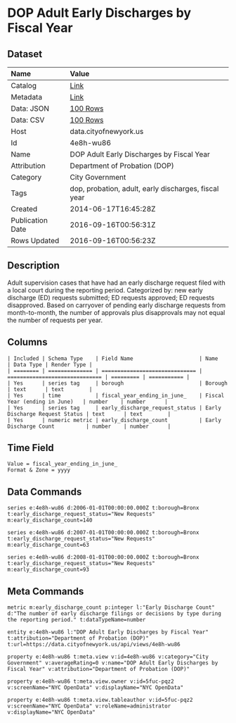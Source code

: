 # DOP Adult Early Discharges by Fiscal Year

## Dataset

| Name | Value |
| :--- | :---- |
| Catalog | [Link](https://catalog.data.gov/dataset/dop-adult-early-discharges-by-fiscal-year-a5dd3) |
| Metadata | [Link](https://data.cityofnewyork.us/api/views/4e8h-wu86) |
| Data: JSON | [100 Rows](https://data.cityofnewyork.us/api/views/4e8h-wu86/rows.json?max_rows=100) |
| Data: CSV | [100 Rows](https://data.cityofnewyork.us/api/views/4e8h-wu86/rows.csv?max_rows=100) |
| Host | data.cityofnewyork.us |
| Id | 4e8h-wu86 |
| Name | DOP Adult Early Discharges by Fiscal Year |
| Attribution | Department of Probation (DOP) |
| Category | City Government |
| Tags | dop, probation, adult, early discharges, fiscal year |
| Created | 2014-06-17T16:45:28Z |
| Publication Date | 2016-09-16T00:56:31Z |
| Rows Updated | 2016-09-16T00:56:23Z |

## Description

Adult supervision cases that have had an early discharge request filed with a local court during the reporting period. Categorized by: new early discharge (ED) requests submitted; ED requests approved; ED requests disapproved. Based on carryover of pending early discharge requests from month-to-month, the number of approvals plus disapprovals may not equal the number of requests per year.

## Columns

```ls
| Included | Schema Type    | Field Name                     | Name                           | Data Type | Render Type |
| ======== | ============== | ============================== | ============================== | ========= | =========== |
| Yes      | series tag     | borough                        | Borough                        | text      | text        |
| Yes      | time           | fiscal_year_ending_in_june_    | Fiscal Year (ending in June)   | number    | number      |
| Yes      | series tag     | early_discharge_request_status | Early Discharge Request Status | text      | text        |
| Yes      | numeric metric | early_discharge_count          | Early Discharge Count          | number    | number      |
```

## Time Field

```ls
Value = fiscal_year_ending_in_june_
Format & Zone = yyyy
```

## Data Commands

```ls
series e:4e8h-wu86 d:2006-01-01T00:00:00.000Z t:borough=Bronx t:early_discharge_request_status="New Requests" m:early_discharge_count=140

series e:4e8h-wu86 d:2007-01-01T00:00:00.000Z t:borough=Bronx t:early_discharge_request_status="New Requests" m:early_discharge_count=63

series e:4e8h-wu86 d:2008-01-01T00:00:00.000Z t:borough=Bronx t:early_discharge_request_status="New Requests" m:early_discharge_count=93
```

## Meta Commands

```ls
metric m:early_discharge_count p:integer l:"Early Discharge Count" d:"The number of early discharge filings or decisions by type during the reporting period." t:dataTypeName=number

entity e:4e8h-wu86 l:"DOP Adult Early Discharges by Fiscal Year" t:attribution="Department of Probation (DOP)" t:url=https://data.cityofnewyork.us/api/views/4e8h-wu86

property e:4e8h-wu86 t:meta.view v:id=4e8h-wu86 v:category="City Government" v:averageRating=0 v:name="DOP Adult Early Discharges by Fiscal Year" v:attribution="Department of Probation (DOP)"

property e:4e8h-wu86 t:meta.view.owner v:id=5fuc-pqz2 v:screenName="NYC OpenData" v:displayName="NYC OpenData"

property e:4e8h-wu86 t:meta.view.tableauthor v:id=5fuc-pqz2 v:screenName="NYC OpenData" v:roleName=administrator v:displayName="NYC OpenData"
```